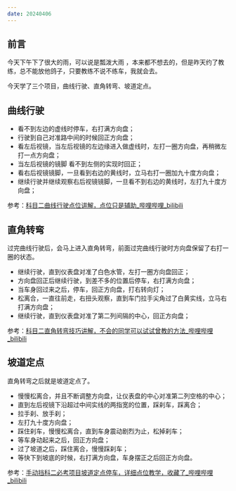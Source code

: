 ```yaml
---
date: 20240406
---
```


## 前言

今天下午下了很大的雨，可以说是瓢泼大雨 ，本来都不想去的，但是昨天约了教练，总不能放他鸽子，只要教练不说不练车，我就会去。

今天学了三个项目，曲线行驶、直角转弯、坡道定点。

## 曲线行驶

- 看不到左边的虚线时停车，右打满方向盘；
- 行驶到自己对准路中间的时候回正方向盘；
- 看左后视镜，当左后视镜的左边缘进入做虚线时，左打一圈方向盘，再稍微左打一点方向盘；
- 当左后视镜的镜脚 看不到左侧的实现时回正；
- 看右后视镜镜脚，一旦看到右边的黄线时，立马右打一圈加九十度方向盘；
- 继续行驶并继续观察右后视镜镜脚，一旦看不到右边的黄线时，左打九十度方向盘；

参考：[科目二曲线行驶点位讲解，点位只是辅助_哔哩哔哩_bilibili](https://www.bilibili.com/video/BV1cy4y1K7qP/?spm_id_from=333.788.recommend_more_video.-1&vd_source=081641abeed94aff322f0473e2c1773d)

## 直角转弯

过完曲线行驶后，会马上进入直角转弯，前面过完曲线行驶时方向盘保留了右打一圈的状态。

- 继续行驶，直到仪表盘对准了白色水管，左打一圈方向盘回正；
- 方向盘回正后继续行驶，到差不多的位置后停车，右打满方向盘；
- 当车身回过来之后，停车，回正方向盘，打右转向灯；
- 松离合，一直往前走，右扭头观察，直到车门拉手尖角过了白黄实线，立马右打满方向盘；
- 继续行驶，直到仪表盘对准了第二列间隔的中心，回正方向盘；

参考：[科目二直角转弯技巧讲解，不会的同学可以试试曾教的方法_哔哩哔哩_bilibili](https://www.bilibili.com/video/BV1Z14y1z7AD/?spm_id_from=333.337.search-card.all.click&vd_source=081641abeed94aff322f0473e2c1773d)

## 坡道定点

直角转弯之后就是坡道定点了。

- 慢慢松离合，并且不断调整方向盘，让仪表盘的中心对准第二列空格的中心；
- 直到左后视镜下沿超过中间实线的两指宽的位置，踩刹车，踩离合；
- 拉手刹、放手刹；
- 左打九十度方向盘；
- 踩住刹车，慢慢松离合，直到车身震动剧烈为止，松掉刹车；
- 等车身动起来之后，回正方向盘；
- 过了坡道之后，踩住离合，慢慢踩刹车；
- 等快下到坡底的时候，右打满方向盘，车身摆正之后回正方向盘。

参考：[手动挡科二必考项目坡道定点停车，详细点位教学，收藏了_哔哩哔哩_bilibili](https://www.bilibili.com/video/BV11d4y1C7Si/?spm_id_from=333.337.search-card.all.click&vd_source=081641abeed94aff322f0473e2c1773d)